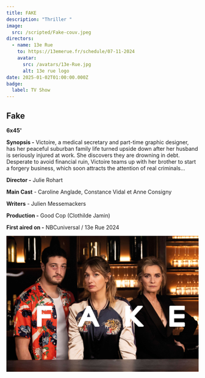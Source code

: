 ```yaml
---
title: FAKE
description: "Thriller "
image:
  src: /scripted/Fake-couv.jpeg
directors:
  - name: 13e Rue
    to: https://13emerue.fr/schedule/07-11-2024
    avatar:
      src: /avatars/13e-Rue.jpg
      alt: 13e rue logo
date: 2025-01-02T01:00:00.000Z
badge:
  label: TV Show
---
```


## Fake

**6x45'**

**Synopsis -** Victoire, a medical secretary and part-time graphic designer, has her peaceful suburban family life turned upside down after her husband is seriously injured at work. She discovers they are drowning in debt. Desperate to avoid financial ruin, Victoire teams up with her brother to start a forgery business, which soon attracts the attention of real criminals…

**Director -** Julie Rohart

**Main Cast** - Caroline Anglade, Constance Vidal et Anne Consigny

**Writers** - Julien Messemackers

**Production -** Good Cop (Clothilde Jamin)

**First aired on -** NBCuniversal / 13e Rue 2024

![Split.jpg](/scripted/Fake-couv.jpeg)
